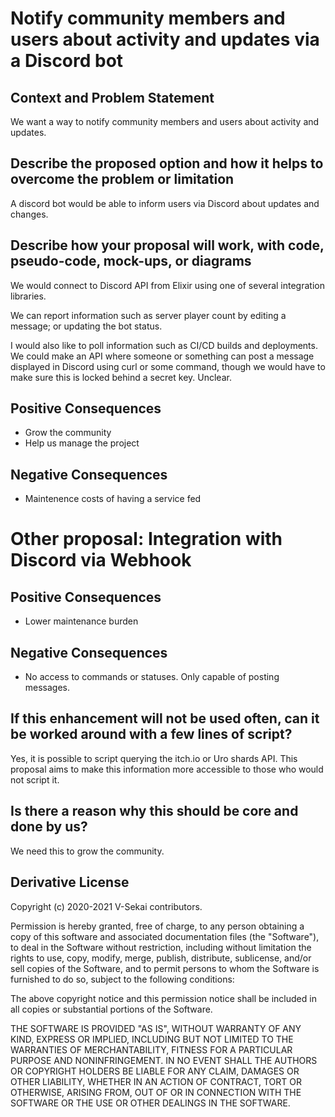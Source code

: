 # Notify community members and users about activity and updates via a Discord bot

## Context and Problem Statement

We want a way to notify community members and users about activity and updates.

## Describe the proposed option and how it helps to overcome the problem or limitation

A discord bot would be able to inform users via Discord about updates and changes.

## Describe how your proposal will work, with code, pseudo-code, mock-ups, or diagrams

We would connect to Discord API from Elixir using one of several integration libraries.

We can report information such as server player count by editing a message; or updating the bot status.

I would also like to poll information such as CI/CD builds and deployments. We could make an API where someone or something can post a message displayed in Discord using curl or some command, though we would have to make sure this is locked behind a secret key. Unclear.

## Positive Consequences <!-- optional -->

- Grow the community
- Help us manage the project

## Negative Consequences <!-- optional -->

- Maintenence costs of having a service fed

# Other proposal: Integration with Discord via Webhook

## Positive Consequences

- Lower maintenance burden

## Negative Consequences

- No access to commands or statuses. Only capable of posting messages.

## If this enhancement will not be used often, can it be worked around with a few lines of script?

Yes, it is possible to script querying the itch.io or Uro shards API. This proposal aims to make this information more accessible to those who would not script it.

## Is there a reason why this should be core and done by us?

We need this to grow the community.

## Derivative License

Copyright (c) 2020-2021 V-Sekai contributors.

Permission is hereby granted, free of charge, to any person obtaining a copy
of this software and associated documentation files (the "Software"), to deal
in the Software without restriction, including without limitation the rights
to use, copy, modify, merge, publish, distribute, sublicense, and/or sell
copies of the Software, and to permit persons to whom the Software is
furnished to do so, subject to the following conditions:

The above copyright notice and this permission notice shall be included in all
copies or substantial portions of the Software.

THE SOFTWARE IS PROVIDED "AS IS", WITHOUT WARRANTY OF ANY KIND, EXPRESS OR
IMPLIED, INCLUDING BUT NOT LIMITED TO THE WARRANTIES OF MERCHANTABILITY,
FITNESS FOR A PARTICULAR PURPOSE AND NONINFRINGEMENT. IN NO EVENT SHALL THE
AUTHORS OR COPYRIGHT HOLDERS BE LIABLE FOR ANY CLAIM, DAMAGES OR OTHER
LIABILITY, WHETHER IN AN ACTION OF CONTRACT, TORT OR OTHERWISE, ARISING FROM,
OUT OF OR IN CONNECTION WITH THE SOFTWARE OR THE USE OR OTHER DEALINGS IN THE
SOFTWARE.
